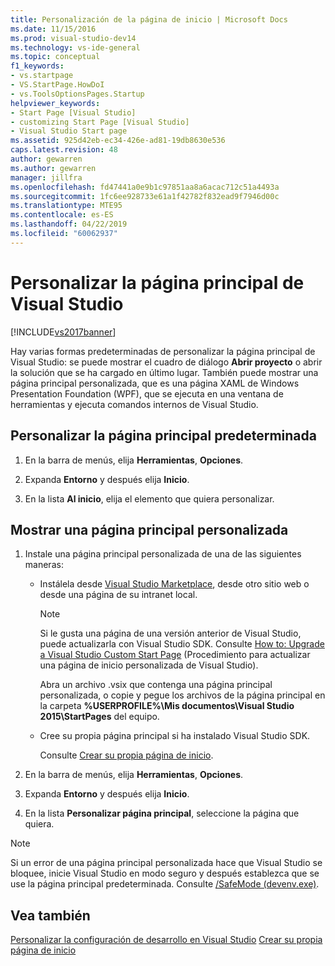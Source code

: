 ```yaml
---
title: Personalización de la página de inicio | Microsoft Docs
ms.date: 11/15/2016
ms.prod: visual-studio-dev14
ms.technology: vs-ide-general
ms.topic: conceptual
f1_keywords:
- vs.startpage
- VS.StartPage.HowDoI
- vs.ToolsOptionsPages.Startup
helpviewer_keywords:
- Start Page [Visual Studio]
- customizing Start Page [Visual Studio]
- Visual Studio Start page
ms.assetid: 925d42eb-ec34-426e-ad81-19db8630e536
caps.latest.revision: 48
author: gewarren
ms.author: gewarren
manager: jillfra
ms.openlocfilehash: fd47441a0e9b1c97851aa8a6acac712c51a4493a
ms.sourcegitcommit: 1fc6ee928733e61a1f42782f832ead9f7946d00c
ms.translationtype: MTE95
ms.contentlocale: es-ES
ms.lasthandoff: 04/22/2019
ms.locfileid: "60062937"
---
```

# <a name="customizing-the-start-page-for-visual-studio"></a>Personalizar la página principal de Visual Studio
[!INCLUDE[vs2017banner](../includes/vs2017banner.md)]

Hay varias formas predeterminadas de personalizar la página principal de Visual Studio: se puede mostrar el cuadro de diálogo **Abrir proyecto** o abrir la solución que se ha cargado en último lugar. También puede mostrar una página principal personalizada, que es una página XAML de Windows Presentation Foundation (WPF), que se ejecuta en una ventana de herramientas y ejecuta comandos internos de Visual Studio.

## <a name="customizing-the-default-start-page"></a>Personalizar la página principal predeterminada

1. En la barra de menús, elija **Herramientas**, **Opciones**.

2. Expanda **Entorno** y después elija **Inicio**.

3. En la lista **Al inicio**, elija el elemento que quiera personalizar.

## <a name="show-a-custom-start-page"></a>Mostrar una página principal personalizada

1. Instale una página principal personalizada de una de las siguientes maneras:

    - Instálela desde [Visual Studio Marketplace](https://marketplace.visualstudio.com/), desde otro sitio web o desde una página de su intranet local.

        > [!NOTE]
        >  Si le gusta una página de una versión anterior de Visual Studio, puede actualizarla con Visual Studio SDK. Consulte [How to: Upgrade a Visual Studio Custom Start Page](../misc/how-to-upgrade-a-visual-studio-custom-start-page.md) (Procedimiento para actualizar una página de inicio personalizada de Visual Studio).

         Abra un archivo .vsix que contenga una página principal personalizada, o copie y pegue los archivos de la página principal en la carpeta **%USERPROFILE%\Mis documentos\Visual Studio 2015\StartPages** del equipo.

    - Cree su propia página principal si ha instalado Visual Studio SDK.

         Consulte [Crear su propia página de inicio](../misc/creating-your-own-start-page.md).

2. En la barra de menús, elija **Herramientas**, **Opciones**.

3. Expanda **Entorno** y después elija **Inicio**.

4. En la lista **Personalizar página principal**, seleccione la página que quiera.

> [!NOTE]
>  Si un error de una página principal personalizada hace que Visual Studio se bloquee, inicie Visual Studio en modo seguro y después establezca que se use la página principal predeterminada. Consulte [/SafeMode (devenv.exe)](../ide/reference/safemode-devenv-exe.md).

## <a name="see-also"></a>Vea también
 [Personalizar la configuración de desarrollo en Visual Studio](http://msdn.microsoft.com/22c4debb-4e31-47a8-8f19-16f328d7dcd3) [Crear su propia página de inicio](../misc/creating-your-own-start-page.md)
